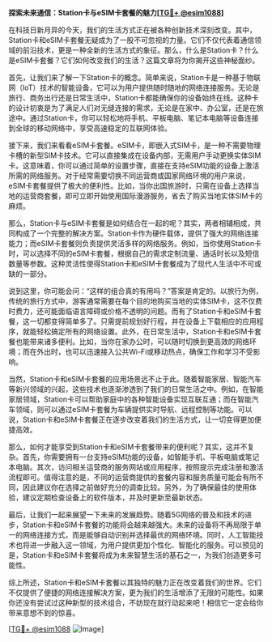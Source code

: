 **探索未来通信：Station卡与eSIM卡套餐的魅力[[TG💪+ @esim1088](https://t.me/s/esim1088)]**

在科技日新月异的今天，我们的生活方式正在被各种创新技术深刻改变。其中，Station卡和eSIM卡套餐无疑成为了一股不可忽视的力量。它们不仅代表着通信领域的前沿技术，更是一种全新的生活方式的象征。那么，什么是Station卡？什么是eSIM卡套餐？它们如何改变我们的生活？这篇文章将为你揭开这些神秘面纱。

首先，让我们来了解一下Station卡的概念。简单来说，Station卡是一种基于物联网（IoT）技术的智能设备，它可以为用户提供随时随地的网络连接服务。无论是旅行、商务出行还是日常生活中，Station卡都能确保你的设备始终在线。这种卡的设计初衷是为了满足人们对无缝连接的需求，无论是在家中、办公室，还是在旅途中。通过Station卡，你可以轻松地将手机、平板电脑、笔记本电脑等设备连接到全球的移动网络中，享受高速稳定的互联网体验。

接下来，我们来看看eSIM卡套餐。eSIM卡，即嵌入式SIM卡，是一种不需要物理卡槽的新型SIM卡技术。它可以直接集成在设备内部，无需用户手动更换实体SIM卡。这意味着，你可以通过简单的设置步骤，直接在支持eSIM功能的设备上激活所需的网络服务。对于经常需要切换不同运营商或国家网络环境的用户来说，eSIM卡套餐提供了极大的便利性。比如，当你出国旅游时，只需在设备上选择当地的运营商套餐，即可立即开始使用国际漫游服务，省去了购买当地实体SIM卡的麻烦。

那么，Station卡与eSIM卡套餐是如何结合在一起的呢？其实，两者相辅相成，共同构成了一个完整的解决方案。Station卡作为硬件载体，提供了强大的网络连接能力；而eSIM卡套餐则负责提供灵活多样的网络服务。例如，当你使用Station卡时，可以选择不同的eSIM卡套餐，根据自己的需求定制流量、通话时长以及短信数量等参数。这种灵活性使得Station卡和eSIM卡套餐成为了现代人生活中不可或缺的一部分。

说到这里，你可能会问：“这样的组合真的有用吗？”答案是肯定的。以旅行为例，传统的旅行方式中，游客通常需要在每个目的地购买当地的实体SIM卡，这不仅费时费力，还可能面临语言障碍或价格不透明的问题。而有了Station卡和eSIM卡套餐，这一切都变得简单多了。只需提前规划好行程，并在设备上下载相应的应用程序，就能轻松搞定所有的网络设置。此外，在日常生活中，Station卡和eSIM卡套餐也能带来诸多便利。比如，当你在家办公时，可以随时切换到更高效的网络环境；而在外出时，也可以迅速接入公共Wi-Fi或移动热点，确保工作和学习不受影响。

当然，Station卡和eSIM卡套餐的应用场景远不止于此。随着智能家居、智能汽车等新兴领域的兴起，这些技术也逐渐渗透到了我们的日常生活之中。例如，在智能家居领域，Station卡可以帮助家庭中的各种智能设备实现互联互通；而在智能汽车领域，则可以通过eSIM卡套餐为车辆提供实时导航、远程控制等功能。可以说，Station卡和eSIM卡套餐正在逐步改变着我们的生活方式，让一切变得更加便捷高效。

那么，如何才能享受到Station卡和eSIM卡套餐带来的便利呢？其实，这并不复杂。首先，你需要拥有一台支持eSIM功能的设备，如智能手机、平板电脑或笔记本电脑。其次，访问相关运营商的服务网站或应用程序，按照提示完成注册和激活流程即可。值得注意的是，不同的运营商提供的套餐内容和服务质量可能会有所不同，因此建议你在选择之前做好充分的调查比较。另外，为了确保最佳的使用体验，建议定期检查设备上的软件版本，并及时更新至最新状态。

最后，让我们一起来展望一下未来的发展趋势。随着5G网络的普及和技术的进步，Station卡和eSIM卡套餐的功能将会越来越强大。未来的设备将不再局限于单一的网络连接方式，而是能够自动识别并选择最优的网络环境。同时，人工智能技术也将进一步融入这一领域，为用户提供更加个性化、智能化的服务。可以预见的是，Station卡和eSIM卡套餐将成为未来智慧生活的基石之一，为我们创造更多可能性。

综上所述，Station卡和eSIM卡套餐以其独特的魅力正在改变着我们的世界。它们不仅提供了便捷的网络连接解决方案，更为我们的生活增添了无限的可能性。如果你还没有尝试过这种新型的技术组合，不妨现在就行动起来吧！相信它一定会给你带来意想不到的惊喜。

[[TG💪+ @esim1088](https://t.me/s/esim1088) ![Image](https://i.postimg.cc/4NQfJmqS/Snipaste-2025-05-13-00-14-12.png)]